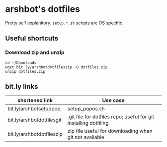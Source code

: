 # arshbot's dotfiles

Pretty self explanitory. `setup.*.sh` scripts are OS specific. 

## Useful shortcuts

### Download zip and unzip

```
cd ~/Downloads
wget bit.ly/arshbotdotfileszip -O dotfiles.zip
unzip dotfiles.zip
```

## bit.ly links

| shortened link | Use case |
| -------------- | -------- |
| bit.ly/arshbotsetuppop | setup_popos.sh |
| bit.ly/arshbotdotfilesgit | .git file for dotfiles repo; useful for git installing dotfiling |
| bit.ly/arshbotdotfileszip | zip file useful for downloading when git not available |

